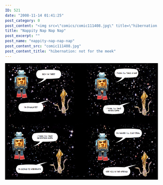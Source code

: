 ```yaml
---
ID: 521
date: "2008-11-14 01:41:25"
post_category: 0
post_content: "<img src=\"comics/comic111408.jpg\" title=\"hibernation: not for the meek\" />"
title: "Nappity Nap Nap Nap"
post_excerpt: ""
post_name: "nappity-nap-nap-nap"
post_content_src: "comic111408.jpg"
post_content_title: "hibernation: not for the meek"
---
```



[![hibernation: not for the meek](/comics-hi-res/comic111408.jpg)](/comics-hi-res/comic111408.jpg)
